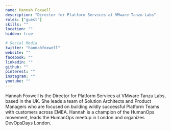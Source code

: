```yaml
---
name: Hannah Foxwell
description: "Director for Platform Services at VMware Tanzu Labs"
roles: ["guest"]
skills: ""
location: ""
hidden: true

# Social Media
twitter: "hannahfoxwell"
website: ""
facebook: ""
linkedin: ""
github: ""
pinterest: ""
instagram: ""
youtube: ""
---
```


Hannah Foxwell is the Director for Platform Services at VMware Tanzu Labs, based in the UK. She leads a team of Solution Architects and Product Managers who are focused on building wildly successful Platform Teams with customers across EMEA. Hannah is a champion of the HumanOps movement, leads the HumanOps meetup in London and organizes DevOpsDays London.

<!--more-->
